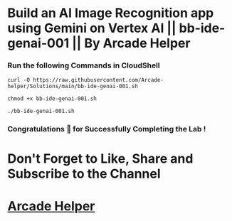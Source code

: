 # Build an AI Image Recognition app using Gemini on Vertex AI || bb-ide-genai-001 || By Arcade Helper

### Run the following Commands in CloudShell
 
```
curl -O https://raw.githubusercontent.com/Arcade-helper/Solutions/main/bb-ide-genai-001.sh

chmod +x bb-ide-genai-001.sh

./bb-ide-genai-001.sh
```

### Congratulations 🎉 for Successfully Completing the Lab !


# Don't Forget to Like, Share and Subscribe to the Channel

# [Arcade Helper](https://www.youtube.com/@ArcadeHelper1418)
